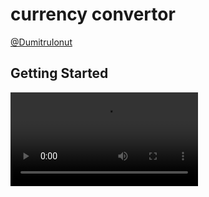 # currency convertor

[@DumitruIonut](https://github.com/DumitruIonut)

## Getting Started

![](https://github.com/DumitruIonut/currency_convertor/blob/main/images/movie.mp4)
